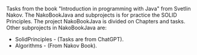 Tasks from the book "Introduction in programming with Java" from Svetlin Nakov.
The NakoBookJava and subprojects is for practice the SOLID Principles.
The project NakoBookJava is divided on Chapters and tasks.
Other subprojects in NakoBookJava are:
- SolidPrinciples - (Tasks are from ChatGPT).
- Algorithms - (From Nakov Book).
